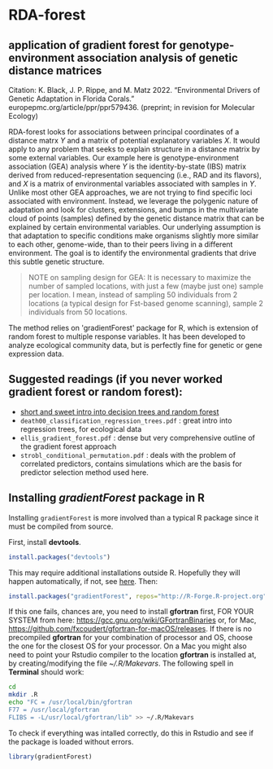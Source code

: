 # RDA-forest
## application of gradient forest for genotype-environment association analysis of genetic distance matrices

Citation: K. Black, J. P. Rippe, and M. Matz 2022. “Environmental Drivers of Genetic Adaptation in Florida Corals.” europepmc.org/article/ppr/ppr579436. (preprint; in revision for Molecular Ecology)

RDA-forest looks for associations between principal coordinates of a distance matrx *Y* and a matrix of potential explanatory variables *X*. It would apply to any problem that seeks to explain structure in a distance matrix by some external variables. Our example here is genotype-environment association (GEA) analysis where *Y* is the identity-by-state (IBS) matrix derived from reduced-representation sequencing (i.e., RAD and its flavors), and *X* is a matrix of environmental variables associated with samples in *Y*. Unlike most other GEA approaches, we are not trying to find specific loci associated with environment. Instead, we leverage the polygenic nature of adaptation and look for clusters, extensions, and bumps in the multivariate cloud of points (samples) defined by the genetic distance matrix that can be explained by certain environmental variables. Our underlying assumption is that adaptation to specific conditions make organisms slightly more similar to each other, genome-wide, than to their peers living in a different environment. The goal is to identify the environmental gradients that drive this subtle genetic structure.

> NOTE on sampling design for GEA: It is necessary to maximize the number of sampled locations, with just a few (maybe just one) sample per location. I mean, instead of sampling 50 individuals from 2 locations (a typical design for Fst-based genome scanning), sample 2 individuals from 50 locations.

The method relies on 'gradientForest' package for R, which is extension of random forest to multiple response variables. It has been developed to analyze ecological community data, but is perfectly fine for genetic or gene expression data.  

## Suggested readings (if you never worked gradient forest or random forest):
- [short and sweet intro into decision trees and random forest](https://towardsdatascience.com/understanding-random-forest-58381e0602d2)
- `death00_classification_regression_trees.pdf` : great intro into regression trees, for ecological data
- `ellis_gradient_forest.pdf` : dense but very comprehensive outline of the gradient forest approach
- `strobl_conditional_permutation.pdf` : deals with the problem of correlated predictors, contains simulations which are the basis for predictor selection method used here.

## Installing *gradientForest* package in R  

Installing `gradientForest` is more involved than a typical R package since it must be compiled from source. 

First, install **devtools**. 
```R
install.packages("devtools")
```
This may require additional installations outside R. Hopefully they will happen automatically, if not, see [here](https://www.r-project.org/nosvn/pandoc/devtools.html).
Then:
```R
install.packages("gradientForest", repos="http://R-Forge.R-project.org")
```
If this one fails, chances are, you need to install **gfortran** first, FOR YOUR SYSTEM from here:
https://gcc.gnu.org/wiki/GFortranBinaries or, for Mac, https://github.com/fxcoudert/gfortran-for-macOS/releases. If there is no precompiled **gfortran** for your combination of processor and OS, choose the one for the closest OS for your processor.
On a Mac you might also need to point your Rstudio compiler to the location **gfortran** is installed at, by creating/modifying the file *~/.R/Makevars*. The following spell in **Terminal** should work:
```sh
cd
mkdir .R
echo "FC = /usr/local/bin/gfortran
F77 = /usr/local/gfortran
FLIBS = -L/usr/local/gfortran/lib" >> ~/.R/Makevars
```
To check if everything was intalled correctly, do this in Rstudio and see if the package is loaded without errors.
```R
library(gradientForest)
```

